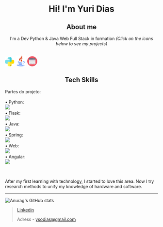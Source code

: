 <h1 align="center"> Hi! I'm Yuri Dias </h1>

<h2 align="center"> About me </h2>
<div style="display:inline" align="center">
  <p>I'm a Dev Python & Java Web Full Stack in formation <i>(Click on the icons below to see my projects)</i></p>
  <br>
  <a href="https://github.com/ySodias?tab=repositories&q=&type=&language=python"><img src="/assets/img/python.png" width=30px height=30px></a>
  <a href="https://github.com/ySodias?tab=repositories&q=&type=&language=java"><img src="/assets/img/java.png" width=35px height=35px></a>
  <a href="https://github.com/ySodias?tab=repositories&q=&type=&language=html&sort="><img src="/assets/img/designer-de-web.png" width=33px height=33px></a>
</div>
<h2 align="center"> Tech Skills </h2>
<p id="status">Partes do projeto: <br><br>
 • Python: <br> <img src="https://img.shields.io/badge/python-aprendendo-brightgreen"/><br>
 • Flask: <br> <img src="https://img.shields.io/badge/swagger-concluido-green"/><br>
 • Java: <br><img src="https://img.shields.io/badge/angular-incompleto-red"/><br>
 • Spring: <br><img src="https://img.shields.io/badge/angular-incompleto-red"/><br>
 • Web: <br><img src="https://img.shields.io/badge/angular-incompleto-red"/><br>
 • Angular: <br><img src="https://img.shields.io/badge/angular-incompleto-red"/><br>
</p>
<br>
<p>After my first learning with technology, I started to love this area. Now I try research methods to unify my knowledge of hardware and software.</p>

<hr>

![Anurag's GitHub stats](https://github-readme-stats.vercel.app/api?username=ySodias&show_icons=true&theme=tokyonight)

> [Linkedin](https://www.linkedin.com/in/yuri-dias-soares/)
>
> Adress - ysodias@gmail.com
